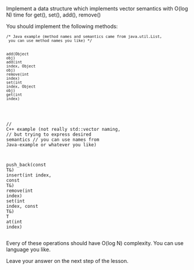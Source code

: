 <div id="ember1475" class="ember-view step-text-wrapper"><p>Implement a data structure which implements vector semantics with O(log N) time for get(), set(), add(), remove()</p><p>You should implement the following methods:</p><p><code></code></p><pre><code class="hljs processing"><code><span class="hljs-comment">/* Java example (method names and semantics came from java.util.List,
 you can use method names you like) */</span>

<span class="hljs-built_in">add</span>(<span class="hljs-keyword">Object</span> obj)<br><span class="hljs-built_in">add</span>(<span class="hljs-built_in">int</span> index, <span class="hljs-keyword">Object</span> obj)<br>remove(<span class="hljs-built_in">int</span> index)<br><span class="hljs-built_in">set</span>(<span class="hljs-built_in">int</span> index, <span class="hljs-keyword">Object</span> obj)<br><span class="hljs-built_in">get</span>(<span class="hljs-built_in">int</span> index)</code></code></pre><code><br></code><pre><code class="cpp hljs"><span class="hljs-comment">// C++ example (not really std::vector naming,</span>
<span class="hljs-comment">// but trying to express desired semantics</span>
<span class="hljs-comment">// you can use names from Java-example or whatever you like)</span>

push_back(<span class="hljs-keyword">const</span> T&amp;)<br>insert(<span class="hljs-keyword">int</span> index, <span class="hljs-keyword">const</span> T&amp;)<br>remove(<span class="hljs-keyword">int</span> index)<br><span class="hljs-built_in">set</span>(<span class="hljs-keyword">int</span> index, <span class="hljs-keyword">const</span> T&amp;)<br><span class="hljs-function">T <span class="hljs-title">at</span><span class="hljs-params">(<span class="hljs-keyword">int</span> index)</span></span></code></pre><p></p><p>Every of these operations should have O(log N) complexity. You can use language you like.<br><code></code><code class="java"><code></code></code></p><p>Leave your answer on the next step of the lesson.</p><p></p><!----><!---->
<!----></div>